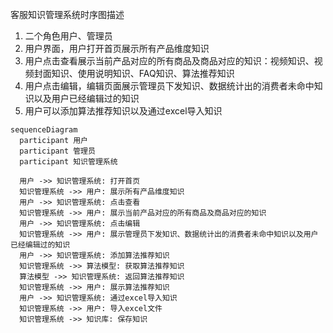 客服知识管理系统时序图描述
1. 二个角色用户、管理员
2. 用户界面，用户打开首页展示所有产品维度知识
3. 用户点击查看展示当前产品对应的所有商品及商品对应的知识：视频知识、视频封面知识、使用说明知识、FAQ知识、算法推荐知识
4. 用户点击编辑，编辑页面展示管理员下发知识、数据统计出的消费者未命中知识以及用户已经编辑过的知识
5. 用户可以添加算法推荐知识以及通过excel导入知识

```mermaid
sequenceDiagram
  participant 用户
  participant 管理员
  participant 知识管理系统

  用户 ->> 知识管理系统: 打开首页
  知识管理系统 ->> 用户: 展示所有产品维度知识
  用户 ->> 知识管理系统: 点击查看
  知识管理系统 ->> 用户: 展示当前产品对应的所有商品及商品对应的知识
  用户 ->> 知识管理系统: 点击编辑
  知识管理系统 ->> 用户: 展示管理员下发知识、数据统计出的消费者未命中知识以及用户已经编辑过的知识
  用户 ->> 知识管理系统: 添加算法推荐知识
  知识管理系统 ->> 算法模型: 获取算法推荐知识
  算法模型 ->> 知识管理系统: 返回算法推荐知识
  知识管理系统 ->> 用户: 展示算法推荐知识
  用户 ->> 知识管理系统: 通过excel导入知识
  知识管理系统 ->> 用户: 导入excel文件
  知识管理系统 ->> 知识库: 保存知识

```